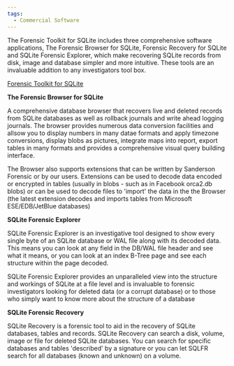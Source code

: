 ```yaml
---
tags:
  - Commercial Software
---
```

The Forensic Toolkit for SQLite includes three comprehensive software
applications, The Forensic Browser for SQLite, Forensic Recovery for
SQLite and SQLite Forensic Explorer, which make recovering SQLite
records from disk, image and database simpler and more intuitive. These
tools are an invaluable addition to any investigators tool box.

[Forensic Toolkit for SQLite](https://sqliteforensictoolkit.com/sqlite-forensic-toolkit/)

**The Forensic Browser for SQLite**

A comprehensive database browser that recovers live and deleted records
from SQLite databases as well as rollback journals and write ahead
logging journals. The browser provides numerous data conversion
facilities and allsow you to display numbers in many datae formats and
apply timezone conversions, display blobs as pictures, integrate maps
into report, export tables in many formats and provides a comprehensive
visual query building interface.

The Browser also supports extensions that can be written by Sanderson
Forensic or by our users. Extensions can be used to decode data encoded
or encrypted in tables (usually in blobs - such as in Facebook orca2.db
blobs) or can be used to decode files to 'import' the data in the the
Browser (the latest extension decodes and imports tables from Microsoft
ESE/EDB/JetBlue databases)

**SQLite Forensic Explorer**

SQLite Forensic Explorer is an investigative tool designed to show every
single byte of an SQLite database or WAL file along with its decoded
data. This means you can look at any field in the DB/WAL file header and
see what it means, or you can look at an index B-Tree page and see each
structure within the page decoded.

SQLite Forensic Explorer provides an unparalleled view into the
structure and workings of SQLite at a file level and is invaluable to
forensic investigators looking for deleted data (or a corrupt database)
or to those who simply want to know more about the structure of a
database

**SQLite Forensic Recovery**

SQLite Recovery is a forensic tool to aid in the recovery of SQLite
databases, tables and records. SQLite Recovery can search a disk,
volume, image or file for deleted SQLite databases. You can search for
specific databases and tables 'described' by a signature or you can let
SQLFR search for all databases (known and unknown) on a volume.
